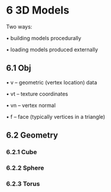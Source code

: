 # 6 3D Models
Two ways:

• building models procedurally

• loading models produced externally

## 6.1 Obj
• v – geometric (vertex location) data

• vt – texture coordinates

• vn – vertex normal

• f – face (typically vertices in a triangle)

## 6.2 Geometry

### 6.2.1 Cube

### 6.2.2 Sphere

### 6.2.3 Torus
